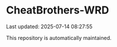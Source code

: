 # CheatBrothers-WRD

Last updated: 2025-07-14 08:27:55

This repository is automatically maintained.
